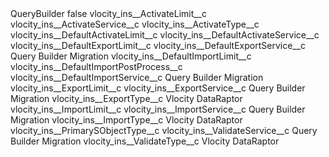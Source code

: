 <?xml version="1.0" encoding="UTF-8"?>
<CustomMetadata xmlns="http://soap.sforce.com/2006/04/metadata" xmlns:xsi="http://www.w3.org/2001/XMLSchema-instance" xmlns:xsd="http://www.w3.org/2001/XMLSchema">
    <label>QueryBuilder</label>
    <protected>false</protected>
    <values>
        <field>vlocity_ins__ActivateLimit__c</field>
        <value xsi:nil="true"/>
    </values>
    <values>
        <field>vlocity_ins__ActivateService__c</field>
        <value xsi:nil="true"/>
    </values>
    <values>
        <field>vlocity_ins__ActivateType__c</field>
        <value xsi:nil="true"/>
    </values>
    <values>
        <field>vlocity_ins__DefaultActivateLimit__c</field>
        <value xsi:nil="true"/>
    </values>
    <values>
        <field>vlocity_ins__DefaultActivateService__c</field>
        <value xsi:nil="true"/>
    </values>
    <values>
        <field>vlocity_ins__DefaultExportLimit__c</field>
        <value xsi:nil="true"/>
    </values>
    <values>
        <field>vlocity_ins__DefaultExportService__c</field>
        <value xsi:type="xsd:string">Query Builder Migration</value>
    </values>
    <values>
        <field>vlocity_ins__DefaultImportLimit__c</field>
        <value xsi:nil="true"/>
    </values>
    <values>
        <field>vlocity_ins__DefaultImportPostProcess__c</field>
        <value xsi:nil="true"/>
    </values>
    <values>
        <field>vlocity_ins__DefaultImportService__c</field>
        <value xsi:type="xsd:string">Query Builder Migration</value>
    </values>
    <values>
        <field>vlocity_ins__ExportLimit__c</field>
        <value xsi:nil="true"/>
    </values>
    <values>
        <field>vlocity_ins__ExportService__c</field>
        <value xsi:type="xsd:string">Query Builder Migration</value>
    </values>
    <values>
        <field>vlocity_ins__ExportType__c</field>
        <value xsi:type="xsd:string">Vlocity DataRaptor</value>
    </values>
    <values>
        <field>vlocity_ins__ImportLimit__c</field>
        <value xsi:nil="true"/>
    </values>
    <values>
        <field>vlocity_ins__ImportService__c</field>
        <value xsi:type="xsd:string">Query Builder Migration</value>
    </values>
    <values>
        <field>vlocity_ins__ImportType__c</field>
        <value xsi:type="xsd:string">Vlocity DataRaptor</value>
    </values>
    <values>
        <field>vlocity_ins__PrimarySObjectType__c</field>
        <value xsi:nil="true"/>
    </values>
    <values>
        <field>vlocity_ins__ValidateService__c</field>
        <value xsi:type="xsd:string">Query Builder Migration</value>
    </values>
    <values>
        <field>vlocity_ins__ValidateType__c</field>
        <value xsi:type="xsd:string">Vlocity DataRaptor</value>
    </values>
</CustomMetadata>
